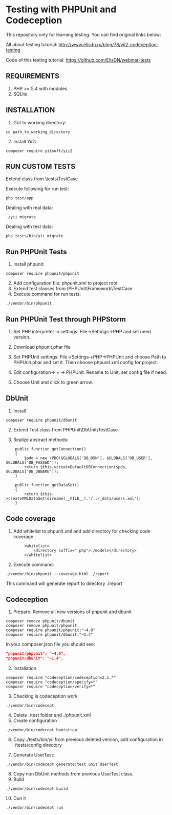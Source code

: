 Testing with PHPUnit and Codeception
===============================
This repository only for learning testing.
You can find original links below:

All about testing tutorial:
http://www.elisdn.ru/blog/78/yii2-codeception-testing

Code of this testing tutorial:
https://github.com/ElisDN/webinar-tests

REQUIREMENTS
------------
1. PHP >= 5.4 with modules
2. SQLite

INSTALLATION
------------

1. Got to working directory:
```
cd path_to_working_directory
```

2. Install Yii2:
```
composer require yiisoft/yii2
```

RUN CUSTOM TESTS
----------------
Extend class from \tests\TestCase

Execute following for run test:
```
php test/app
```

Dealing with real data:
```
./yii migrate
```

Dealing with test data:
```
php tests/bin/yii migrate
```


Run PHPUnit Tests
------------------
1. Install phpunit:
```
composer require phpunit/phpunit
```

2. Add configuration file: phpunit.xml to project root
3. Extend test classes from \PHPUnit\Framework\TestCase
4. Execute command for run tests:
```
./vendor/bin/phpunit
```

Run PHPUnit Test through PHPStorm
---------------------------------
1. Set PHP interpreter in settings:
File->Settings->PHP and set need version.

2. Download phpunit.phar file

3. Set PHPUnit settings: File->Settings->PHP->PHPUnit
and choose Path to PHPUnit.phar and set it. Then choose phpunit.xml config for project.

4. Edit configuration-> + -> PHPUnit. Rename to Unit, set config file if need.

5. Choose Unit and click to green arrow.


DbUnit
----------
1. Install
```
composer require phpunit/dbunit
```

2. Extend Test class from PHPUnit\DbUnit\TestCase

3. Realize abstract methods:
```
    public function getConnection()
    {
        $pdo = new \PDO($GLOBALS['DB_DSN'], $GLOBALS['DB_USER'], $GLOBALS['DB_PASSWD']);
        return $this->createDefaultDBConnection($pdo, $GLOBALS['DB_DBNAME']);
    }

    public function getDataSet()
    {
        return $this->createXMLDataSet(dirname(__FILE__).'/../_data/users.xml');
    }
```


Code coverage
-------------
1. Add whitelist to phpunit.xml and add directory for checking code coverage
```
        <whitelist>
            <directory suffix=".php">./models</directory>
        </whitelist>
```

2. Execute command:
```
./vendor/bin/phpunit --coverage-html ./report
```

This command will generate report to directory ./report


Codeception
-----------
1. Prepare. Remove all new versions of phpunit and dbunit
```
composer remove phpunit/dbunit
composer remove phpunit/phpunit
composer require phpunit/phpunit:"~4.8"
composer require phpunit/dbunit:"~1.4"
```
In your composer.json file you should see:
```json
"phpunit/phpunit": "~4.8",
"phpunit/dbunit": "~1.4",
```

2. Installation
```
composer require "codeception/codeception=2.1.*"
composer require "codeception/specify=*"
composer require "codeception/verify=*"
```

3. Checking is codeception work
```
./vendor/bin/codecept
```
4. Delete ./test folder and ./phpunit.xml
5. Create configuration
```
./vendor/bin/codecept bootstrap
```
6. Copy ./tests/bin/yii from previous deleted version, add configuration
in ./tests/config directory

7. Generate UserTest:
```
./vendor/bin/codecept generate:test unit UserTest
```
8. Copy non DbUnit methods from previous UserTest class.
9. Build
```
./vendor/bin/codecept build
```
10. Dun it
```
./vendor/bin/codecept run
```